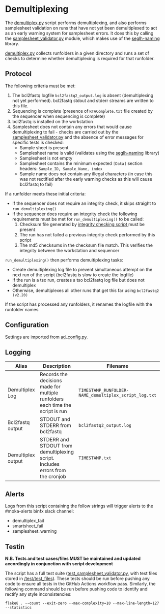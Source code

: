 # Demultiplexing

The [demultiplex.py](../demultiplex.py) script performs demultiplexing, and also performs
samplesheet validation on runs that have not yet been demultiplexed to act as an early warning
system for samplesheet errors. It does this by calling the
[samplesheet_validator.py](../samplesheet_validator.py) module, which makes use of the
[seglh-naming](https://github.com/moka-guys/seglh-naming) library.

[demultiplex.py](../demultiplex.py) collects runfolders in a given directory and runs a set of
checks to determine whether demultiplexing is required for that runfolder.

## Protocol

The following criteria must be met:

1. The bcl2fastq logfile `bcl2fastq2_output.log` is absent (demultiplexing not yet performed).
bcl2fastq stdout and stderr streams are written to this file.
2. Sequencing is complete (presence of `RTAComplete.txt` file created by the sequencer when
sequencing is complete)
3. bcl2fastq is installed on the workstation
4. Samplesheet does not contain any errors that would cause demultiplexing to fail - checks are
carried out by the
[samplesheet_validator.py](samplesheet_validator.py) and the absence of error messages for specific
tests is checked:
   * Sample sheet is present
   * Samplesheet name is valid (validates using the
   [seglh-naming](https://github.com/moka-guys/seglh-naming) library)
   * Samplesheet is not empty
   * Samplesheet contains the minimum expected `[Data]` section headers:
   `Sample_ID, Sample_Name, index`
   * Sample name does not contain any illegal characters (in case this was not rectified after the
   early warning checks as this will cause bcl2fastq to fail)

If a runfolder meets these initial criteria:

* If the sequencer does not require an integrity check, it skips straight to `run_demultiplexing()`
* If the sequencer does require an integrity check the following requirements must be met for
`run_demultiplexing()` to be called:
  1. Checksum file generated by
  [integrity checking script
  ](https://github.com/moka-guys/integrity_checking/blob/master/sequencer_checksum.py)
must be present
  2. The run has not failed a previous integrity check performed by this script
  3. The md5 checksums in the checksum file match. This verifies the integrity between the
  workstation and sequencer

`run_demultiplexing()` then performs demultiplexing tasks:

* Create demultiplexing log file to prevent simultaneous attempt on the next run of the script
(bcl2fastq is slow to create the logfile)
* If the run is a tso run, creates a tso bcl2fastq log file but does not demultiplex
* Otherwise, demultiplexes all other runs that get this far using `bcl2fastq2 (v2.20)`

If the script has processed any runfolders, it renames the logfile with the runfolder names

## Configuration

Settings are imported from [ad_config.py](../ad_config.py).

## Logging

| Alias              | Description                                                                    | Filename                                              | Location                                                                           |
| ------------------ | ------------------------------------------------------------------------------ | ----------------------------------------------------- | ---------------------------------------------------------------------------------- |
| Demultiplex Log    | Records the decisions made for multiple runfolders each time the script is run | `TIMESTAMP_RUNFOLDER-NAME_demultiplex_script_log.txt` | /usr/local/src/mokaguys/automate_demultiplexing_logfiles/Demultiplexing_log_files/ |
| Bcl2fastq output   | STDOUT and STDERR from bcl2fastq                                               | `bcl2fastq2_output.log`                               | Within the runfolder                                                               |
| Demultiplex output | STDERR and STDOUT from demultiplexing script. Includes errors from the cronjob | `TIMESTAMP.txt`                                       | /usr/local/src/mokaguys/automate_demultiplexing_logfiles/Demultiplexing_stdout     |

## Alerts

Logs from this script containing the follow strings will trigger alerts to the #moka-alerts binfx
slack channel:

* demultiplex_fail
* smartsheet_fail
* samplesheet_warning

## Testin

**N.B. Tests and test cases/files MUST be maintained and updated accordingly in conjunction with**
**script development**

The script has a full test suite ([test_samplesheet_validator.py](
  ../test/test_samplesheet_validator.py), with test files stored in [/test/test_files](
    ../test/test_files)). These tests should be run before pushing any code to ensure all tests in
    the GitHub Actions workflow pass. Similarly, the following command should be run before pushing
    code to identify and rectify any style inconsistencies:

`flake8 . --count --exit-zero --max-complexity=10 --max-line-length=127 --statistics`
